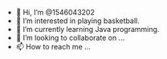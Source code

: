 - 👋 Hi, I’m @1546043202
- 👀 I’m interested in playing basketball.
- 🌱 I’m currently learning Java programming.
- 💞️ I’m looking to collaborate on ...
- 📫 How to reach me ...

<!---
1546043202/1546043202 is a ✨ special ✨ repository because its `README.md` (this file) appears on your GitHub profile.
You can click the Preview link to take a look at your changes.
--->
